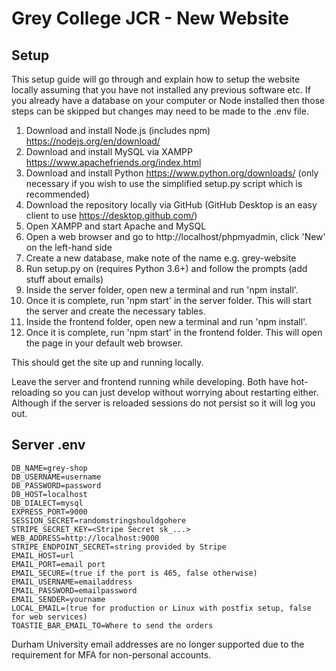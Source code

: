 # Grey College JCR - New Website
## Setup
This setup guide will go through and explain how to setup the website locally assuming that you have not installed any previous software etc. If you already have a database on your computer or Node installed then those steps can be skipped but changes may need to be made to the .env file.
1. Download and install Node.js (includes npm) https://nodejs.org/en/download/
2. Download and install MySQL via XAMPP https://www.apachefriends.org/index.html
4. Download and install Python https://www.python.org/downloads/ (only necessary if you wish to use the simplified setup.py script which is recommended)
3. Download the repository locally via GitHub (GitHub Desktop is an easy client to use https://desktop.github.com/)
4. Open XAMPP and start Apache and MySQL
5. Open a web browser and go to http://localhost/phpmyadmin, click 'New' on the left-hand side
6. Create a new database, make note of the name e.g. grey-website
7. Run setup.py on (requires Python 3.6+) and follow the prompts (add stuff about emails)
8. Inside the server folder, open new a terminal and run 'npm install'.
9. Once it is complete, run 'npm start' in the server folder. This will start the server and create the necessary tables.
10. Inside the frontend folder, open new a terminal and run 'npm install'.
11. Once it is complete, run 'npm start' in the frontend folder. This will open the page in your default web browser.

This should get the site up and running locally.

Leave the server and frontend running while developing. Both have hot-reloading so you can just develop without worrying about restarting either. Although if the server is reloaded sessions do not persist so it will log you out.

## Server .env
```
DB_NAME=grey-shop
DB_USERNAME=username
DB_PASSWORD=password
DB_HOST=localhost
DB_DIALECT=mysql
EXPRESS_PORT=9000
SESSION_SECRET=randomstringshouldgohere
STRIPE_SECRET_KEY=<Stripe Secret sk_...>
WEB_ADDRESS=http://localhost:9000
STRIPE_ENDPOINT_SECRET=string provided by Stripe
EMAIL_HOST=url
EMAIL_PORT=email port
EMAIL_SECURE=(true if the port is 465, false otherwise)
EMAIL_USERNAME=emailaddress
EMAIL_PASSWORD=emailpassword
EMAIL_SENDER=yourname
LOCAL_EMAIL=(true for production or Linux with postfix setup, false for web services)
TOASTIE_BAR_EMAIL_TO=Where to send the orders
```

Durham University email addresses are no longer supported due to the requirement for MFA for non-personal accounts.
